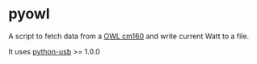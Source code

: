 pyowl
=====

A script to fetch data from a [OWL cm160](http://www.theowl.com/index.php/energy-monitors/standalone-monitors/owl-usb/) and write current Watt to a file.

It uses [python-usb](http://walac.github.io/pyusb/) >= 1.0.0
